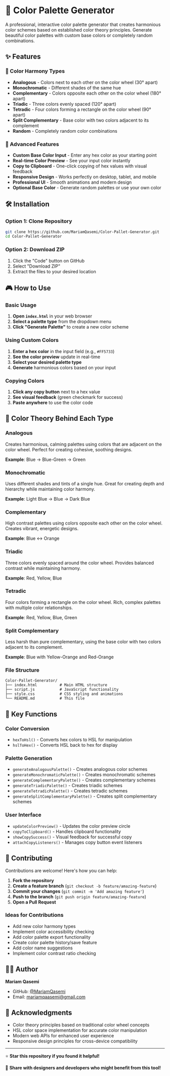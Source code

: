# 🎨 Color Palette Generator

A professional, interactive color palette generator that creates harmonious color schemes based on established color theory principles. Generate beautiful color palettes with custom base colors or completely random combinations.



## ✨ Features

### 🎯 Color Harmony Types
- **Analogous** - Colors next to each other on the color wheel (30° apart)
- **Monochromatic** - Different shades of the same hue
- **Complementary** - Colors opposite each other on the color wheel (180° apart)
- **Triadic** - Three colors evenly spaced (120° apart)
- **Tetradic** - Four colors forming a rectangle on the color wheel (90° apart)
- **Split Complementary** - Base color with two colors adjacent to its complement
- **Random** - Completely random color combinations

### 🎨 Advanced Features
- **Custom Base Color Input** - Enter any hex color as your starting point
- **Real-time Color Preview** - See your input color instantly
- **Copy to Clipboard** - One-click copying of hex values with visual feedback
- **Responsive Design** - Works perfectly on desktop, tablet, and mobile
- **Professional UI** - Smooth animations and modern design
- **Optional Base Color** - Generate random palettes or use your own color



## 🛠️ Installation

### Option 1: Clone Repository
```bash
git clone https://github.com/MariamQasemi/Color-Pallet-Generator.git
cd Color-Pallet-Generator
```

### Option 2: Download ZIP
1. Click the "Code" button on GitHub
2. Select "Download ZIP"
3. Extract the files to your desired location

## 🎮 How to Use

### Basic Usage
1. **Open `index.html`** in your web browser
2. **Select a palette type** from the dropdown menu
3. **Click "Generate Palette"** to create a new color scheme

### Using Custom Colors
1. **Enter a hex color** in the input field (e.g., `#FF5733`)
2. **See the color preview** update in real-time
3. **Select your desired palette type**
4. **Generate** harmonious colors based on your input

### Copying Colors
1. **Click any copy button** next to a hex value
2. **See visual feedback** (green checkmark for success)
3. **Paste anywhere** to use the color code

## 🎨 Color Theory Behind Each Type

### Analogous
Creates harmonious, calming palettes using colors that are adjacent on the color wheel. Perfect for creating cohesive, soothing designs.

**Example**: Blue → Blue-Green → Green

### Monochromatic
Uses different shades and tints of a single hue. Great for creating depth and hierarchy while maintaining color harmony.

**Example**: Light Blue → Blue → Dark Blue

### Complementary
High contrast palettes using colors opposite each other on the color wheel. Creates vibrant, energetic designs.

**Example**: Blue ↔ Orange

### Triadic
Three colors evenly spaced around the color wheel. Provides balanced contrast while maintaining harmony.

**Example**: Red, Yellow, Blue

### Tetradic
Four colors forming a rectangle on the color wheel. Rich, complex palettes with multiple color relationships.

**Example**: Red, Yellow, Blue, Green

### Split Complementary
Less harsh than pure complementary, using the base color with two colors adjacent to its complement.

**Example**: Blue with Yellow-Orange and Red-Orange



### File Structure
```
Color-Pallet-Generator/
├── index.html          # Main HTML structure
├── script.js           # JavaScript functionality
├── style.css           # CSS styling and animations
└── README.md           # This file
```

## 🎯 Key Functions

### Color Conversion
- `hexToHsl()` - Converts hex colors to HSL for manipulation
- `hslToHex()` - Converts HSL back to hex for display

### Palette Generation
- `generateAnalogousPalette()` - Creates analogous color schemes
- `generateMonochromaticPalette()` - Creates monochromatic schemes
- `generateComplementaryPalette()` - Creates complementary schemes
- `generateTriadicPalette()` - Creates triadic schemes
- `generateTetradicPalette()` - Creates tetradic schemes
- `generateSplitComplementaryPalette()` - Creates split complementary schemes

### User Interface
- `updateColorPreview()` - Updates the color preview circle
- `copyToClipboard()` - Handles clipboard functionality
- `showCopySuccess()` - Visual feedback for successful copy
- `attachCopyListeners()` - Manages copy button event listeners


## 🤝 Contributing

Contributions are welcome! Here's how you can help:

1. **Fork the repository**
2. **Create a feature branch** (`git checkout -b feature/amazing-feature`)
3. **Commit your changes** (`git commit -m 'Add amazing feature'`)
4. **Push to the branch** (`git push origin feature/amazing-feature`)
5. **Open a Pull Request**

### Ideas for Contributions
- Add new color harmony types
- Implement color accessibility checking
- Add color palette export functionality
- Create color palette history/save feature
- Add color name suggestions
- Implement color contrast ratio checking


## 👨‍💻 Author

**Mariam Qasemi**
- GitHub: [@MariamQasemi](https://github.com/MariamQasemi)
- Email: mariamqaasemi@gmail.com

## 🙏 Acknowledgments

- Color theory principles based on traditional color wheel concepts
- HSL color space implementation for accurate color manipulation
- Modern web APIs for enhanced user experience
- Responsive design principles for cross-device compatibility


---

⭐ **Star this repository if you found it helpful!**

🔗 **Share with designers and developers who might benefit from this tool!**

